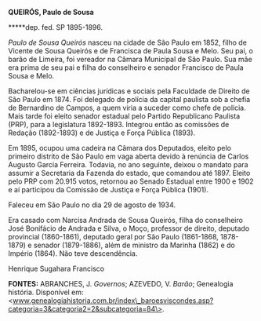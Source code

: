 **QUEIRÓS, Paulo de Sousa**

**\***dep. fed. SP 1895-1896.

*Paulo de Sousa Queirós* nasceu na cidade de São Paulo em 1852, filho de
Vicente de Sousa Queirós e de Francisca de Paula Sousa e Melo. Seu pai,
o barão de Limeira, foi vereador na Câmara Municipal de São Paulo. Sua
mãe era prima de seu pai e filha do conselheiro e senador Francisco de
Paula Sousa e Melo.

Bacharelou-se em ciências jurídicas e sociais pela Faculdade de Direito
de São Paulo em 1874. Foi delegado de polícia da capital paulista sob a
chefia de Bernardino de Campos, a quem viria a suceder como chefe de
polícia. Mais tarde foi eleito senador estadual pelo Partido Republicano
Paulista (PRP), para a legislatura 1892-1893. Integrou então as
comissões de Redação (1892-1893) e de Justiça e Força Pública (1893).

Em 1895, ocupou uma cadeira na Câmara dos Deputados, eleito pelo
primeiro distrito de São Paulo em vaga aberta devido à renúncia de
Carlos Augusto Garcia Ferreira. Todavia, no ano seguinte, deixou o
mandato para assumir a Secretaria da Fazenda do estado, que comandou até
1897. Eleito pelo PRP com 20.915 votos, retornou ao Senado Estadual
entre 1900 e 1902 e aí participou da Comissão de Justiça e Força Pública
(1901).

Faleceu em São Paulo no dia 29 de agosto de 1934.

Era casado com Narcisa Andrada de Sousa Queirós, filha do conselheiro
José Bonifácio de Andrada e Silva, o Moço, professor de direito,
deputado provincial (1860-1861), deputado geral por São Paulo
(1861-1868, 1878-1879) e senador (1879-1886), além de ministro da
Marinha (1862) e do Império (1864). Não teve descendência.

Henrique Sugahara Francisco

**FONTES:** ABRANCHES, J. *Governos*; AZEVEDO, V. *Barão*; Genealogia
história. Disponível em:
\<www.genealogiahistoria.com.br/index\_baroesviscondes.asp?categoria=3&categoria2=2&subcategoria=84\>.
